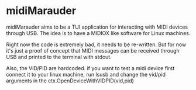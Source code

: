 # midiMarauder
midiMarauder aims to be a TUI application for interacting with MIDI devices through USB. The idea is to have a MIDIOX like software for Linux machines.

Right now the code is extremely bad, it needs to be re-written. But for now it's just a proof of concept that MIDI messages can be received through USB and printed to the terminal with stdout.

Also, the VID/PID are hardcoded. if you want to  test a midi device first connect it to your linux machine, run lsusb and change the vid/pid arguments in the ctx.OpenDeviceWithVIDPID(vid,pid)
